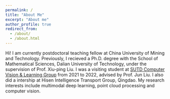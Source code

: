 ```yaml
---
permalink: /
title: "About Me"
excerpt: "About me"
author_profile: true
redirect_from: 
  - /about/
  - /about.html
---
```


Hi! I am currently postdoctoral teaching fellow at China University of Mining and Technology. 
Previously, I recieved a Ph.D. degree with the School of Mathematical Sciences, Dalian University of Technology, under the supervision of Prof. Xiu-ping Liu.
I was a visiting student at [SUTD Computer Vision & Learning Group](https://people.sutd.edu.sg/~jun_liu/) from 2021 to 2022, advised by Prof. Jun Liu. 
I also did a intership at Hisen Intelligence Transport Group, Qingdao. 
My research interests include multimodal deep learning, point cloud processing and computer vision.


